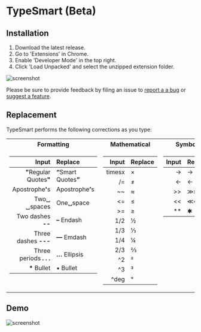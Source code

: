 # TypeSmart (Beta)

## Installation

1. Download the latest release.
2. Go to 'Extensions' in Chrome.
3. Enable 'Developer Mode' in the top right.
4. Click 'Load Unpacked' and select the unzipped extension folder.

![screenshot](https://camo.githubusercontent.com/edc65aa854e00ac2021a8bda200bc7b606a6ed14/68747470733a2f2f692e696d6775722e636f6d2f786463686451612e706e67)

Please be sure to provide feedback by filing an issue to [report a a bug](https://github.com/round/TypeSmart-beta/issues/new?labels=bug&template=bug.md) or [suggest a feature](https://github.com/round/TypeSmart-beta/issues/new?labels=feature&template=feature.md).

## Replacement

TypeSmart performs the following corrections as you type:

<table>
<tr>
  <th>Formatting</th>
  <th>Mathematical</th>
  <th>Symbols</th>
  <th>Letters</th>
</tr>
  
<tr><td valign='top'>

Input|Replace
-:|:-
<strong>"</strong>Regular Quotes<strong>"</strong>|<strong>&ldquo;</strong>Smart Quotes<strong>&rdquo;</strong>
Apostrophe<strong>'</strong>s|Apostrophe<strong>&rsquo;</strong>s
Two&blank; &blank;spaces|One&blank;space
Two dashes **--**|**&ndash;** Endash
Three dashes **---**|**&mdash;** Emdash
Three periods ***. . .***|**&hellip;** Ellipsis
|__*__ Bullet|&bull; Bullet



</td><td valign='top'>

Input|Replace
-:|:-
timesx|&times;
/=|&ne;
~~ |&asymp;
<=|&le;
|>=|&ge;
1/2|&frac12;
1/3|&frac13;
1/4|&frac14;
2/3|&frac23;
^2|&sup2;
^3|&sup3;
^deg|&deg;

</td><td valign='top'>

Input|Replace
-:|:-
->|&rarr;
<-|&larr;
|>>|≫&raquo;
<<|≪&laquo;
|**|&#10033;

</td><td valign='top'>

Input|Replace
-:|:-
numero|&numero;
c/o|&incare;
_a|𝑎
_b|𝑏
_c|𝑐
_x|𝑥
_y|𝑦
_z|𝑧
^tm|&trade;
(r)|&reg;
(r)|&copy;

</td></tr></table>

## Demo

![screenshot](https://giant.gfycat.com/FamousDirtyBasenji.gif)
